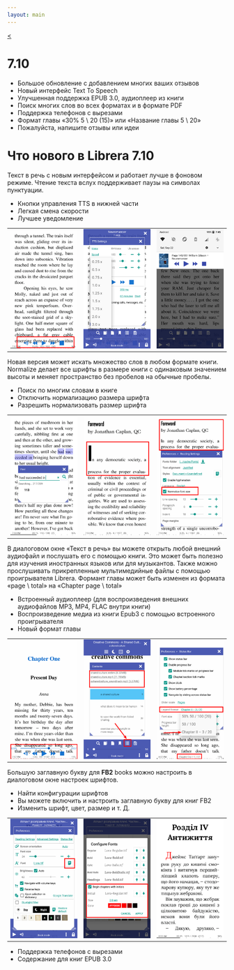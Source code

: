 ```yaml
---
layout: main
---
```

[<](/wiki/what-is-new/ru)

# 7.10

* Большое обновление с добавлением многих ваших отзывов
* Новый интерфейс Text To Speech
* Улучшенная поддержка EPUB 3.0, аудиоплеер из книги
* Поиск многих слов во всех форматах и ​​в формате PDF
* Поддержка телефонов с вырезами
* Формат главы «30% 5 \ 20 (15)» или «Название главы 5 \ 20»
* Пожалуйста, напишите отзывы или идеи

# Что нового в Librera 7.10

Текст в речь с новым интерфейсом и работает лучше в фоновом режиме.
Чтение текста вслух поддерживает паузы на символах пунктуации.

* Кнопки управления TTS в нижней части
* Легкая смена скорости
* Лучшее уведомление

||||
|-|-|-|
|![](1.png)|![](2.png)|![](3.png)|

Новая версия может искать множество слов в любом формате книги.
Normalize делает все шрифты в размере книги с одинаковым значением высоты и меняет пространство без пробелов на обычные пробелы.

* Поиск по многим словам в книге
* Отключить нормализацию размера шрифта
* Разрешить нормализовать размер шрифта

||||
|-|-|-|
|![](7.png)|![](8.png)|![](9.png)|

В диалоговом окне «Текст в речь» вы можете открыть любой внешний аудиофайл и послушать его с помощью книги.
Это может быть полезно для изучения иностранных языков или для музыкантов.
Также можно прослушивать прикрепленные мультимедийные файлы с помощью проигрывателя Librera.
Формант главы может быть изменен из формата «page \ total» на «Chapter page \ total»

* Встроенный аудиоплеер (для воспроизведения внешних аудиофайлов MP3, MP4, FLAC внутри книги)
* Воспроизведение медиа из книги Epub3 с помощью встроенного проигрывателя
* Новый формат главы

||||
|-|-|-|
|![](10.png)|![](11.png)|![](12.png)|

Большую заглавную букву для __FB2__ books можно настроить в диалоговом окне настроек шрифтов.

* Найти конфигурации шрифтов
* Вы можете включить и настроить заглавную букву для книг FB2
* Изменить шрифт, цвет, размер и т. Д.

||||
|-|-|-|
|![](6.png)|![](4.png)|![](5.png)|

* Поддержка телефонов с вырезами
* Содержание для книг EPUB 3.0
